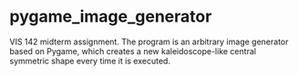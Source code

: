 # pygame_image_generator
VIS 142 midterm assignment. 
The program is an arbitrary image generator based on Pygame, which creates a new kaleidoscope-like central symmetric shape every time it is executed.
